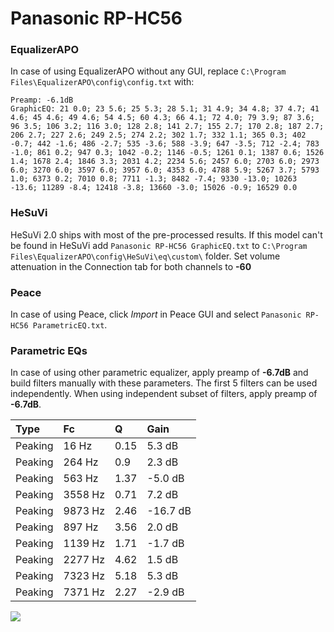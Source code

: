 # Panasonic RP-HC56

### EqualizerAPO
In case of using EqualizerAPO without any GUI, replace `C:\Program Files\EqualizerAPO\config\config.txt`
with:
```
Preamp: -6.1dB
GraphicEQ: 21 0.0; 23 5.6; 25 5.3; 28 5.1; 31 4.9; 34 4.8; 37 4.7; 41 4.6; 45 4.6; 49 4.6; 54 4.5; 60 4.3; 66 4.1; 72 4.0; 79 3.9; 87 3.6; 96 3.5; 106 3.2; 116 3.0; 128 2.8; 141 2.7; 155 2.7; 170 2.8; 187 2.7; 206 2.7; 227 2.6; 249 2.5; 274 2.2; 302 1.7; 332 1.1; 365 0.3; 402 -0.7; 442 -1.6; 486 -2.7; 535 -3.6; 588 -3.9; 647 -3.5; 712 -2.4; 783 -1.0; 861 0.2; 947 0.3; 1042 -0.2; 1146 -0.5; 1261 0.1; 1387 0.6; 1526 1.4; 1678 2.4; 1846 3.3; 2031 4.2; 2234 5.6; 2457 6.0; 2703 6.0; 2973 6.0; 3270 6.0; 3597 6.0; 3957 6.0; 4353 6.0; 4788 5.9; 5267 3.7; 5793 1.0; 6373 0.2; 7010 0.8; 7711 -1.3; 8482 -7.4; 9330 -13.0; 10263 -13.6; 11289 -8.4; 12418 -3.8; 13660 -3.0; 15026 -0.9; 16529 0.0
```

### HeSuVi
HeSuVi 2.0 ships with most of the pre-processed results. If this model can't be found in HeSuVi add
`Panasonic RP-HC56 GraphicEQ.txt` to `C:\Program Files\EqualizerAPO\config\HeSuVi\eq\custom\` folder.
Set volume attenuation in the Connection tab for both channels to **-60**

### Peace
In case of using Peace, click *Import* in Peace GUI and select `Panasonic RP-HC56 ParametricEQ.txt`.

### Parametric EQs
In case of using other parametric equalizer, apply preamp of **-6.7dB** and build filters manually
with these parameters. The first 5 filters can be used independently.
When using independent subset of filters, apply preamp of **-6.7dB**.

| Type    | Fc      |    Q | Gain     |
|:--------|:--------|:-----|:---------|
| Peaking | 16 Hz   | 0.15 | 5.3 dB   |
| Peaking | 264 Hz  | 0.9  | 2.3 dB   |
| Peaking | 563 Hz  | 1.37 | -5.0 dB  |
| Peaking | 3558 Hz | 0.71 | 7.2 dB   |
| Peaking | 9873 Hz | 2.46 | -16.7 dB |
| Peaking | 897 Hz  | 3.56 | 2.0 dB   |
| Peaking | 1139 Hz | 1.71 | -1.7 dB  |
| Peaking | 2277 Hz | 4.62 | 1.5 dB   |
| Peaking | 7323 Hz | 5.18 | 5.3 dB   |
| Peaking | 7371 Hz | 2.27 | -2.9 dB  |

![](https://raw.githubusercontent.com/jaakkopasanen/AutoEq/master/results/rtings/rtings/Panasonic%20RP-HC56/Panasonic%20RP-HC56.png)
